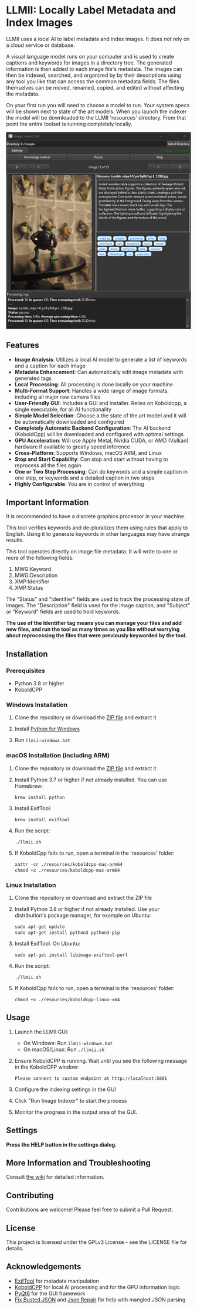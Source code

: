 # LLMII: Locally Label Metadata and Index Images

LLMII uses a local AI to label metadata and index images. It does not rely on a cloud service or database.

A visual language model runs on your computer and is used to create captions and keywords for images in a directory tree. The generated information is then added to each image file's metadata. The images can then be indexed, searched, and organized by by their descriptions using any tool you like that can access the common metadata fields. The files themselves can be moved, renamed, copied, and edited without affecting the metadata.

On your first run you will need to choose a model to run. Your system specs will be shown next to state of the art models. When you launch the indexer the model will be downloaded to the LLMII 'resources' directory. From that point the entire toolset is running completely locally.

![Screenshot](./media/python_XTvoGxM9Da.gif)

## Features
 
- **Image Analysis**: Utilizes a local AI model to generate a list of keywords and a caption for each image
- **Metadata Enhancement**: Can automatically edit image metadata with generated tags
- **Local Processing**: All processing is done locally on your machine
- **Multi-Format Support**: Handles a wide range of image formats, including all major raw camera files
- **User-Friendly GUI**: Includes a GUI and installer. Relies on Koboldcpp, a single executable, for all AI functionality
- **Simple Model Selection**: Choose a the state of the art model and it will be automatically downloaded and configured
- **Completely Automatic Backend Configuration**: The AI backend (KoboldCpp) will be downloaded and configured with optimal settings  
- **GPU Acceleration**: Will use Apple Metal, Nvidia CUDA, or AMD (Vulkan) hardware if available to greatly speed inference
- **Cross-Platform**: Supports Windows, macOS ARM, and Linux
- **Stop and Start Capability**: Can stop and start without having to reprocess all the files again
- **One or Two Step Processing**: Can do keywords and a simple caption in one step, or keywords and a detailed caption in two steps
- **Highly Configurable**: You are in control of everything

## Important Information

It is recommended to have a discrete graphics processor in your machine.

This tool verifies keywords and de-pluralizes them using rules that apply to English. Using it to generate keywords in other languages may have strange results.

This tool operates directly on image file metadata. It will write to one or more of the following fields:

  1. MWG:Keyword
  2. MWG:Description
  3. XMP:Identifier
  4. XMP:Status
  
The "Status" and "Identifier" fields are used to track the processing state of images. The "Description" field is used for the image caption, and "Subject" or "Keyword" fields are used to hold keywords.

**The use of the Identifier tag means you can manage your files and add new files, and run the tool as many times as you like without worrying about reprocessing the files that were previously keyworded by the tool.**
     
## Installation

### Prerequisites

- Python 3.8 or higher
- KoboldCPP
  
### Windows Installation

1. Clone the repository or download the [ZIP file](https://github.com/jabberjabberjabber/llmii/archive/refs/heads/main.zip) and extract it

2. Install [Python for Windows](https://www.python.org/downloads/windows/)

3. Run `llmii-windows.bat`

### macOS Installation (including ARM)

1. Clone the repository or download the [ZIP file](https://github.com/jabberjabberjabber/llmii/archive/refs/heads/main.zip) and extract it

2. Install Python 3.7 or higher if not already installed. You can use Homebrew:
   ```
   brew install python
   ```

3. Install ExifTool:
   ```
   brew install exiftool
   ```

4. Run the script:
   ```
   ./llmii.sh
   ```
   
5. If KoboldCpp fails to run, open a terminal in the 'resources' folder:
   ```
   xattr -cr ./resources/koboldcpp-mac-arm64
   chmod +x ./resources/koboldcpp-mac-arm64
   ```

### Linux Installation

1. Clone the repository or download and extract the ZIP file

2. Install Python 3.8 or higher if not already installed. Use your distribution's package manager, for example on Ubuntu:
   ```
   sudo apt-get update
   sudo apt-get install python3 python3-pip
   ```

3. Install ExifTool. On Ubuntu:
   ```
   sudo apt-get install libimage-exiftool-perl
   ```

4. Run the script:
   ```
   ./llmii.sh
   ```

5. If KoboldCpp fails to run, open a terminal in the 'resources' folder:
   ```
   chmod +x ./resources/koboldcpp-linux-x64
   ```

## Usage

1. Launch the LLMII GUI:
   - On Windows: Run `llmii-windows.bat`
   - On macOS/Linux: Run `./llmii.sh`

2. Ensure KoboldCPP is running. Wait until you see the following message in the KoboldCPP window:
   ```
   Please connect to custom endpoint at http://localhost:5001
   ```

3. Configure the indexing settings in the GUI

4. Click "Run Image Indexer" to start the process

5. Monitor the progress in the output area of the GUI.

## Settings

   **Press the HELP button in the settings dialog.**
   
## More Information and Troubleshooting

Consult [the wiki](https://github.com/jabberjabberjabber/llmii/wiki) for detailed information.

## Contributing

Contributions are welcome! Please feel free to submit a Pull Request.

## License

This project is licensed under the GPLv3 License - see the LICENSE file for details.

## Acknowledgements

- [ExifTool](https://exiftool.org/) for metadata manipulation
- [KoboldCPP](https://github.com/LostRuins/koboldcpp) for local AI processing and for the GPU information logic
- [PyQt6](https://www.riverbankcomputing.com/software/pyqt/) for the GUI framework
- [Fix Busted JSON](https://github.com/Qarj/fix-busted-json) and [Json Repair](https://github.com/josdejong/jsonrepair) for help with mangled JSON parsing
